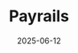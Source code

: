 ---  
layout: startup_page  
title: "Payrails"  
id: "payrails.com"  
permalink: "/payrailspayrails.com06122025/"  
website: "https://www.payrails.com/"  
funding_round: "Series A"  
funding_amount: "$32M"  
investors: "HV Capital’s Growth Fund, EQT Ventures, General Catalyst, Andreessen Horowitz, a16z"  
about: "Payrails is a payment software company enabling enterprises to take control of their payment operations. The company offers a payment operating system that allows companies to orchestrate complex payment flows, optimize performance, and abstract the complexity of system integrations. Payrails provides payment orchestration, payouts, tokenization, unified analytics, automated reconciliation, and in-person payments."  
markets: "Fintech, Payments, SaaS"  
hq: "Berlin, Germany"  
founded_year: "2021"  
linkedin: "https://www.linkedin.com/company/payrails/"  
twitter: "https://twitter.com/Payrails_com"  
instagram: ""  
facebook: ""  
crunchbase: "https://www.crunchbase.com/organization/payrails"  
pitchbook: "https://pitchbook.com/profiles/company/490106-17"  

date_display: "12-Jun-2025"  
date: "2025-06-12"

# SEO Optimization  
meta_title: "Payrails - Series A Funding ($32M)"  
meta_description: "Payrails, Payrails is a payment software company enabling enterprises to take control of their payment operations. The company offers a payment operating system..."  
meta_keywords: "Payrails, Fintech, Payments, SaaS, Series A funding"  
canonical_url: "https://startup.projectstartups.com/payrailspayrails.com06122025/"  
---